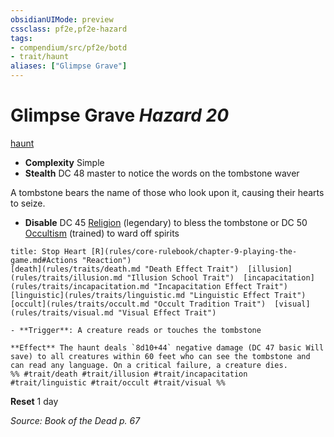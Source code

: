 ```yaml
---
obsidianUIMode: preview
cssclass: pf2e,pf2e-hazard
tags:
- compendium/src/pf2e/botd
- trait/haunt
aliases: ["Glimpse Grave"]
---
```

# Glimpse Grave *Hazard 20*  
[haunt](rules/traits/haunt.md "Haunt Hazard Trait")  

- **Complexity** Simple
- **Stealth** DC 48 master to notice the words on the tombstone waver  

A tombstone bears the name of those who look upon it, causing their hearts to seize.

- **Disable** DC 45 [Religion](compendium/skills.md#Religion) (legendary) to bless the tombstone or DC 50 [Occultism](compendium/skills.md#Occultism) (trained) to ward off spirits  
     
```ad-embed-ability
title: Stop Heart [R](rules/core-rulebook/chapter-9-playing-the-game.md#Actions "Reaction")
[death](rules/traits/death.md "Death Effect Trait")  [illusion](rules/traits/illusion.md "Illusion School Trait")  [incapacitation](rules/traits/incapacitation.md "Incapacitation Effect Trait")  [linguistic](rules/traits/linguistic.md "Linguistic Effect Trait")  [occult](rules/traits/occult.md "Occult Tradition Trait")  [visual](rules/traits/visual.md "Visual Effect Trait")  

- **Trigger**: A creature reads or touches the tombstone

**Effect** The haunt deals `8d10+44` negative damage (DC 47 basic Will save) to all creatures within 60 feet who can see the tombstone and can read any language. On a critical failure, a creature dies.  
%% #trait/death #trait/illusion #trait/incapacitation #trait/linguistic #trait/occult #trait/visual %%
```

**Reset** 1 day  

*Source: Book of the Dead p. 67*